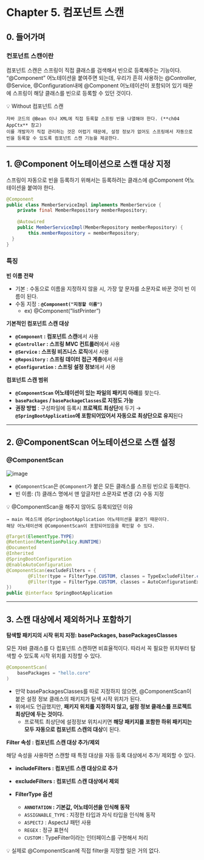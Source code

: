 # Chapter 5. 컴포넌트 스캔

## 0. 들어가며

### 컨포넌트 스캔이란

컴포넌트 스캔은 스프링이 직접 클래스를 검색해서 빈으로 등록해주는 기능이다. 
“@Component” 어노테이션을 붙여주면 되는데, 우리가 흔히 사용하는 @Controller, @Service, @Configuration내에 @Component 어노테이션이 포함되어 있기 때문에 스프링이 해당 클래스를 빈으로 등록할 수 있던 것이다.

<aside>
💡 Without 컴포넌트 스캔 

	자바 코드의 @Bean 이나 XML에 직접 등록할 스프링 빈을 나열해야 한다. (**ch04 AppCtx** 참고)
	이를 개발자가 직접 관리하는 것은 어렵기 때문에, 설정 정보가 없어도 스프링에서 자동으로 빈을 등록할 수 있도록 컴포넌트 스캔 기능을 제공한다.

</aside>

---

## 1. @Component 어노테이션으로 스캔 대상 지정

스프링이 자동으로 빈을 등록하기 위해서는 등록하려는 클래스에 @Component 어노테이션을 붙여야 한다. 

```java
@Component
public class MemberServiceImpl implements MemberService {
    private final MemberRepository memberRepository;
    
    @Autowired
    public MemberServiceImpl(MemberRepository memberRepository) {
        this.memberRepository = memberRepository;
  }
}
```

### 특징

**빈 이름 전략**

- 기본 : 수동으로 이름을 지정하지 않을 시, 가장 앞 문자를 소문자로 바꾼 것이 빈 이름이 된다.
- 수동 지정 : **`@Component("지정할 이름")`**
    - ex) @Component(”listPrinter”)

**기본적인 컴포넌트 스캔 대상**

- **`@Component` : 컴포넌트 스캔**에서 사용
- **`@Controller` : 스프링 MVC 컨트롤러**에서 사용
- **`@Service` : 스프링 비즈니스 로직**에서 사용
- **`@Repository` : 스프링 데이터 접근 계층**에서 사용
- **`@Configuration` : 스프링 설정 정보**에서 사용

**컴포넌트 스캔 범위**

- **`@ComponentScan` 어노테이션이 있는 파일의 패키지 아래**를 찾는다.
- **`basePackages` / `basePackageClasses`로 지정도 가능**
- **권장 방법** : 구성파일에 등록시 **프로젝트 최상단**에 두기 → **`@SpringBootApplication`에 포함되어있어서 자동으로 최상단으로 유지**된다


---


## 2. @ComponentScan 어노테이션으로 스캔 설정

### @ComponentScan

![image](https://user-images.githubusercontent.com/83508073/232289890-bdcf67a9-fcb0-4f7c-960f-bbfc26b15a7c.png)

- `@ComponentScan`은 `@Component`가 붙은 모든 클래스를 스프링 빈으로 등록한다.
- 빈 이름: (1) 클래스 명에서 맨 앞글자만 소문자로 변경 (2) 수동 지정

<aside>
💡 @ComponentScan을 해주지 않아도 등록되었던 이유

	→ main 메소드에 @SpringbootApplication 어노테이션을 붙였기 때문이다.
	해당 어노테이션에 @ComponentScan이 포함되어있음을 확인할 수 있다.

</aside>

```java
@Target(ElementType.TYPE)
@Retention(RetentionPolicy.RUNTIME)
@Documented
@Inherited
@SpringBootConfiguration
@EnableAutoConfiguration
@ComponentScan(excludeFilters = { 
		@Filter(type = FilterType.CUSTOM, classes = TypeExcludeFilter.class),
		@Filter(type = FilterType.CUSTOM, classes = AutoConfigurationExcludeFilter.class) 
})
public @interface SpringBootApplication
```


---


## 3. 스캔 대상에서 제외하거나 포함하기

 

**탐색할 패키지의 시작 위치 지정: basePackages, basePackagesClasses**

모든 자바 클래스를 다 컴포넌트 스캔하면 비효율적이다. 따라서 꼭 필요한 위치부터 탐색할 수 있도록 시작 위치를 지정할 수 있다.

```java
@ComponentScan(
    basePackages = "hello.core"
)
```

- 만약 basePackagesClasses를 따로 지정하지 않으면, @ComponentScan이 붙은 설정 정보 클래스의 패키지가 탐색 시작 위치가 된다.
- 위에서도 언급했지만,  **패키지 위치를 지정하지 않고, 설정 정보 클래스를 프로젝트 최상단에 두는 것이다.**
    - 프로젝트 최상단에 설정정보 위치시키면 **해당 패키지를 포함한 하위 패키지는 모두 자동으로 컴포넌트 스캔의 대상**이 된다.

**Filter 속성 : 컴포넌트 스캔 대상 추가/제외**

해당 속성을 사용하면 스캔할 때 특정 대상을 자동 등록 대상에서 추가/ 제외할 수 있다.

- **includeFilters : 컴포넌트 스캔 대상으로 추가**
- **excludeFilters : 컴포넌트 스캔 대상에서 제외**

- **FilterType 옵션**
    - **`ANNOTATION` : 기본값, 어노테이션을 인식해 동작**
    - `ASSIGNABLE_TYPE` : 지정한 타입과 자식 타입을 인식해 동작
    - `ASPECTJ` : AspectJ 패턴 사용
    - `REGEX` : 정규 표현식
    - `CUSTOM` : TypeFilter이라는 인터페이스를 구현해서 처리
    

<aside>
	💡 실제로 @ComponentScan에 직접 filter을 지정할 일은 거의 없다.

</aside>
